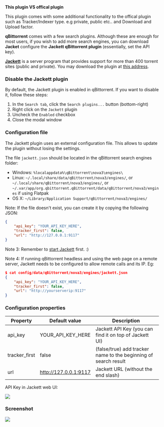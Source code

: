 **This plugin VS offical plugin**

This plugin comes with some additional functionality to the offical plugin such as Tracker/Indexer type. e.g private, public etc.. and Download and Upload factor.

**qBittorrent** comes with a few search plugins. Although these are enough for most users, if you wish to add more search engines, you can download **Jacket** configure the **Jackett qBittorrent plugin** (essentially, set the API key).

**[Jackett](https://github.com/Jackett/Jackett)** is a server program that provides support for more than 400 torrent sites (public and private). You may download the plugin at [this address](https://raw.githubusercontent.com/qbittorrent/search-plugins/master/nova3/engines/jackett.py).

### Disable the Jackett plugin
By default, the Jackett plugin is enabled in qBittorrent. If you want to disable it, follow these steps:
1. In the `Search tab`, click the `Search plugins...` button (bottom-right)
2. Right click on the `Jackett` plugin
3. Uncheck the `Enabled` checkbox
4. Close the modal window

### Configuration file
The Jackett plugin uses an external configuration file. This allows to update the plugin without losing the settings.

The file `jackett.json` should be located in the qBittorrent search engines folder:
* Windows: `%localappdata%\qBittorrent\nova3\engines\`
* Linux: `~/.local/share/data/qBittorrent/nova3/engines/`, or `~/.local/share/qBittorrent/nova3/engines/`, or `~/.var/app/org.qbittorrent.qBittorrent/data/qBittorrent/nova3/engines` if using Flatpak
* OS X: `~/Library/Application Support/qBittorrent/nova3/engines/`

Note: If the file doesn't exist, you can create it by copying the following JSON:

```json
{
    "api_key": "YOUR_API_KEY_HERE", 
    "tracker_first": false, 
    "url": "http://127.0.0.1:9117"
}
```

Note 3: Remember to [start Jackett](https://github.com/Jackett/Jackett#supported-systems) first. :)

Note 4: If running qBittorrent headless and using the web page on a remote server, Jackett needs to be configured to allow remote calls and its IP. Eg:

```json
$ cat config/data/qBittorrent/nova3/engines/jackett.json
{
    "api_key": "YOUR_API_KEY_HERE",
    "tracker_first": false,
    "url": "http://yourserverip:9117"
}
```

### Configuration properties
| Property |  Default value |  Description |
|---|---|---|
| api_key | YOUR_API_KEY_HERE | Jackett API Key (you can find it on top of Jackett UI) |
| tracker_first | false | (false/true) add tracker name to the beginning of search result |
| url | http://127.0.0.1:9117 | Jackett URL (without the end slash) |

API Key in Jackett web UI:

![](https://i.imgur.com/87yZeAU.png)

### Screenshot
![](https://i.imgur.com/uCawgLa.png)
